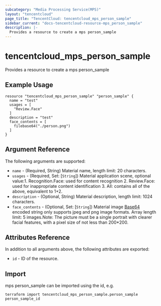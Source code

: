 ```yaml
---
subcategory: "Media Processing Service(MPS)"
layout: "tencentcloud"
page_title: "TencentCloud: tencentcloud_mps_person_sample"
sidebar_current: "docs-tencentcloud-resource-mps_person_sample"
description: |-
  Provides a resource to create a mps person_sample
---
```


# tencentcloud_mps_person_sample

Provides a resource to create a mps person_sample

## Example Usage

```hcl
resource "tencentcloud_mps_person_sample" "person_sample" {
  name = "test"
  usages = [
    "Review.Face"
  ]
  description = "test"
  face_contents = [
    filebase64("./person.png")
  ]
}
```

## Argument Reference

The following arguments are supported:

* `name` - (Required, String) Material name, length limit: 20 characters.
* `usages` - (Required, Set: [`String`]) Material application scene, optional value:1. Recognition.Face: used for content recognition 2. Review.Face: used for inappropriate content identification 3. All: contains all of the above, equivalent to 1+2.
* `description` - (Optional, String) Material description, length limit: 1024 characters.
* `face_contents` - (Optional, Set: [`String`]) Material image [Base64](https://tools.ietf.org/html/rfc4648) encoded string only supports jpeg and png image formats. Array length limit: 5 images.Note: The picture must be a single portrait with clearer facial features, with a pixel size of not less than 200*200.

## Attributes Reference

In addition to all arguments above, the following attributes are exported:

* `id` - ID of the resource.



## Import

mps person_sample can be imported using the id, e.g.

```
terraform import tencentcloud_mps_person_sample.person_sample person_sample_id
```

